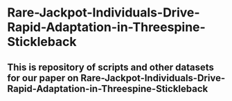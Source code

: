 # Rare-Jackpot-Individuals-Drive-Rapid-Adaptation-in-Threespine-Stickleback

## This is repository of scripts and other datasets for our paper on Rare-Jackpot-Individuals-Drive-Rapid-Adaptation-in-Threespine-Stickleback
